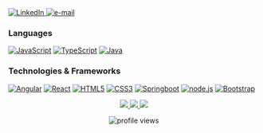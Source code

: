 
<a href="www.linkedin.com/in/emely-dayanna-tarazona-perez-471746293">
    <img src="https://img.shields.io/badge/LinkedIn-purple?style=flat-square&logo=linkedin" alt="LinkedIn">
</a>
<a href="mailto:emely.tarazona97@gmail.com">
    <img src="https://img.shields.io/badge/Email-purple?style=flat-square&logo=gmail&logoColor=white" alt="e-mail">
</a>

### Languages

[![JavaScript](https://img.shields.io/badge/javascript-black?style=for-the-badge&logo=javascript)](https://github.com/JulianRivers)
[![TypeScript](https://img.shields.io/badge/typescript-black?style=for-the-badge&logo=typescript)](https://github.com/JulianRivers)
[![Java](https://img.shields.io/badge/java-black?style=for-the-badge&logo=openjdk)](https://github.com/JulianRivers)


### Technologies & Frameworks

[![Angular](https://img.shields.io/badge/angular-black?style=for-the-badge&logo=angular)](https://github.com/JulianRivers)
[![React](https://img.shields.io/badge/react-black?style=for-the-badge&logo=react)](https://github.com/JulianRivers)
[![HTML5](https://img.shields.io/badge/html5-black?style=for-the-badge&logo=html5)](https://hub.docker.com/u/JulianRivers)
[![CSS3](https://img.shields.io/badge/css3-black?style=for-the-badge&logo=css3)](https://hub.docker.com/u/JulianRivers)
[![Springboot](https://img.shields.io/badge/springboot-black?style=for-the-badge&logo=springboot)](https://github.com/JulianRivers)
[![node.js](https://img.shields.io/badge/node.js-black?style=for-the-badge&logo=node.js)](https://github.com/JulianRivers)
[![Bootstrap](https://img.shields.io/badge/bootstrap-black?style=for-the-badge&logo=bootstrap)](https://github.com/JulianRivers)


<p align="center">
  <a href="https://github.com/EmelyTarazonaPerez">
    <img src="https://github-profile-summary-cards.vercel.app/api/cards/profile-details?username=EmelyTarazonaPerez&theme=transparent" />
  </a>
  <a href="https://github.com/EmelyTarazonaPerez">
    <img src="https://github-readme-streak-stats.herokuapp.com/?user=EmelyTarazonaPerez&hide_border=true&card_width=338&theme=transparent" />
  </a>
  <a href="https://github.com/EmelyTarazonaPerez">
    <img src="http://github-profile-summary-cards.vercel.app/api/cards/repos-per-language?username=EmelyTarazonaPerez&theme=transparent" />
  </a>
</div>
</p>
<p align="center"> <img src="https://komarev.com/ghpvc/?username=EmelyTarazonaPerez&label=Profile%20views&color=0e75b6&style=flat" alt="profile views" />
</p>
